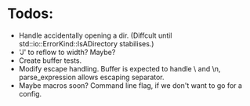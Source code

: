 # Todos:
- Handle accidentally opening a dir. (Diffcult until std::io::ErrorKind::IsADirectory stabilises.)
- 'J' to reflow to width? Maybe?
- Create buffer tests.
- Modify escape handling. Buffer is expected to handle \\ and \n, parse_expression allows escaping separator.
- Maybe macros soon? Command line flag, if we don't want to go for a config.

